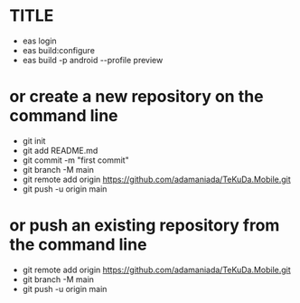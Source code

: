# TITLE

- eas login
- eas build:configure
- eas build -p android --profile preview


# or create a new repository on the command line
- git init
- git add README.md
- git commit -m "first commit"
- git branch -M main
- git remote add origin https://github.com/adamaniada/TeKuDa.Mobile.git
- git push -u origin main
# or push an existing repository from the command line
- git remote add origin https://github.com/adamaniada/TeKuDa.Mobile.git
- git branch -M main
- git push -u origin main
